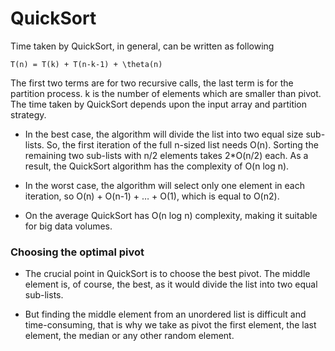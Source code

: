 # QuickSort

Time taken by QuickSort, in general, can be written as following
```console
T(n) = T(k) + T(n-k-1) + \theta(n)
```
The first two terms are for two recursive calls, the last term is for the partition process. k is the number of elements which are smaller than pivot. 
The time taken by QuickSort depends upon the input array and partition strategy. 

- In the best case, the algorithm will divide the list into two equal size sub-lists. So, the first iteration of the full n-sized list needs O(n). Sorting the remaining two sub-lists with n/2 elements takes 2*O(n/2) each. As a result, the QuickSort algorithm has the complexity of O(n log n).

- In the worst case, the algorithm will select only one element in each iteration, so O(n) + O(n-1) + … + O(1), which is equal to O(n2).

- On the average QuickSort has O(n log n) complexity, making it suitable for big data volumes.

### Choosing the optimal pivot
- The crucial point in QuickSort is to choose the best pivot. The middle element is, of course, the best, as it would divide the list into two equal sub-lists.

- But finding the middle element from an unordered list is difficult and time-consuming, that is why we take as pivot the first element, the last element, the median or any other random element.
